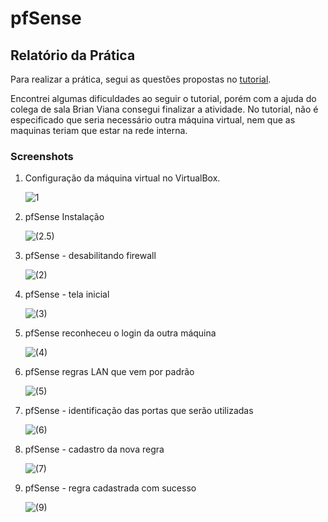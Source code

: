 # pfSense
## Relatório da Prática

Para realizar a prática, segui as questões propostas no [tutorial](https://github.com/AnttoniC/Seguranca-da-Informacao/tree/master/pfSense).

Encontrei algumas dificuldades ao seguir o tutorial, porém com a ajuda do colega de sala Brian Viana consegui finalizar a atividade. No tutorial, não é especificado que seria necessário outra máquina virtual, nem que as maquinas teriam que estar na rede interna. 


### Screenshots

 1. Configuração da máquina virtual no VirtualBox.

	 ![1](https://github.com/SamuelIGT/information-security/blob/master/Praticas/Tor/screenshots/1.png)
	 
2. pfSense Instalação
	
	![(2.5)](https://github.com/SamuelIGT/information-security/blob/master/Praticas/Tor/screenshots/2.5.png)
	
3. pfSense - desabilitando firewall
	
	![(2)](https://github.com/SamuelIGT/information-security/blob/master/Praticas/Tor/screenshots/2.png)

4. pfSense - tela inicial

	![(3)](https://github.com/SamuelIGT/information-security/blob/master/Praticas/Tor/screenshots/3.png)

5. pfSense reconheceu o login da outra máquina

	![(4)](https://github.com/SamuelIGT/information-security/blob/master/Praticas/Tor/screenshots/4.png)

6. pfSense regras LAN que vem por padrão

	![(5)](https://github.com/SamuelIGT/information-security/blob/master/Praticas/Tor/screenshots/5.png)
	
7. pfSense - identificação das portas que serão utilizadas

	![(6)](https://github.com/SamuelIGT/information-security/blob/master/Praticas/Tor/screenshots/6.png)

8. pfSense - cadastro da nova regra

	![(7)](https://github.com/SamuelIGT/information-security/blob/master/Praticas/Tor/screenshots/7.png)

9. pfSense - regra cadastrada com sucesso

	![(9)](https://github.com/SamuelIGT/information-security/blob/master/Praticas/Tor/screenshots/9.png)